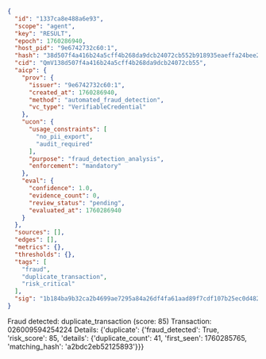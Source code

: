 ```json
{
  "id": "1337ca8e488a6e93",
  "scope": "agent",
  "key": "RESULT",
  "epoch": 1760286940,
  "host_pid": "9e6742732c60:1",
  "hash": "38d507f4a416b24a5cff4b268da9dcb24072cb552b918935eaeffa24bee257d0",
  "cid": "QmV138d507f4a416b24a5cff4b268da9dcb24072cb55",
  "aicp": {
    "prov": {
      "issuer": "9e6742732c60:1",
      "created_at": 1760286940,
      "method": "automated_fraud_detection",
      "vc_type": "VerifiableCredential"
    },
    "ucon": {
      "usage_constraints": [
        "no_pii_export",
        "audit_required"
      ],
      "purpose": "fraud_detection_analysis",
      "enforcement": "mandatory"
    },
    "eval": {
      "confidence": 1.0,
      "evidence_count": 0,
      "review_status": "pending",
      "evaluated_at": 1760286940
    }
  },
  "sources": [],
  "edges": [],
  "metrics": {},
  "thresholds": {},
  "tags": [
    "fraud",
    "duplicate_transaction",
    "risk_critical"
  ],
  "sig": "1b184ba9b32ca2b4699ae7295a84a26df4fa61aad89f7cdf107b25ec0d48263c"
}
```

Fraud detected: duplicate_transaction (score: 85)
Transaction: 026009594254224
Details: {'duplicate': {'fraud_detected': True, 'risk_score': 85, 'details': {'duplicate_count': 41, 'first_seen': 1760285765, 'matching_hash': 'a2bdc2eb52125893'}}}